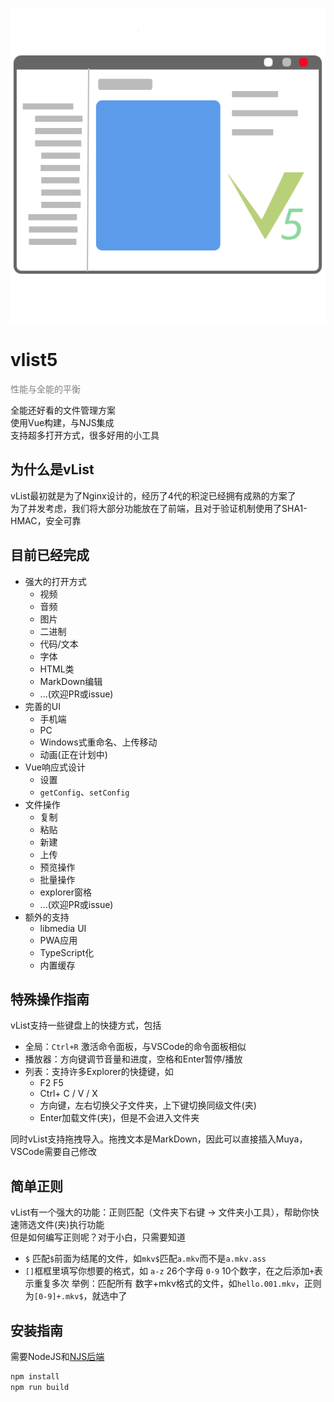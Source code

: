 ![vList5](public/favicon.svg)

# vlist5
<span style="color: gray">性能与全能的平衡</span>

全能还好看的文件管理方案<br>
使用Vue构建，与NJS集成<br>
支持超多打开方式，很多好用的小工具

## 为什么是vList
vList最初就是为了Nginx设计的，经历了4代的积淀已经拥有成熟的方案了<br>
为了并发考虑，我们将大部分功能放在了前端，且对于验证机制使用了SHA1-HMAC，安全可靠

## 目前已经完成

 - 强大的打开方式
    - 视频
    - 音频
    - 图片
    - 二进制
    - 代码/文本
    - 字体
    - HTML类
    - MarkDown编辑
    - ...(欢迎PR或issue)
 - 完善的UI
    - 手机端
    - PC
    - Windows式重命名、上传移动
    - 动画(正在计划中)
 - Vue响应式设计
    - 设置
    - `getConfig`、`setConfig`
 - 文件操作
    - 复制
    - 粘贴
    - 新建
    - 上传
    - 预览操作
    - 批量操作
    - explorer窗格
    - ...(欢迎PR或issue)
 - 额外的支持
    - libmedia UI
    - PWA应用
    - TypeScript化
    - 内置缓存

## 特殊操作指南
vList支持一些键盘上的快捷方式，包括

 - 全局：`Ctrl+R` 激活命令面板，与VSCode的命令面板相似
 - 播放器：方向键调节音量和进度，空格和Enter暂停/播放
 - 列表：支持许多Explorer的快捷键，如
   - F2 F5
   - Ctrl+ C / V / X
   - 方向键，左右切换父子文件夹，上下键切换同级文件(夹)
   - Enter加载文件(夹)，但是不会进入文件夹

同时vList支持拖拽导入。拖拽文本是MarkDown，因此可以直接插入Muya，VSCode需要自己修改

## 简单正则
vList有一个强大的功能：正则匹配（文件夹下右键 -> 文件夹小工具），帮助你快速筛选文件(夹)执行功能<br>
但是如何编写正则呢？对于小白，只需要知道
 - `$` 匹配`$`前面为结尾的文件，如`mkv$`匹配`a.mkv`而不是`a.mkv.ass`
 - `[]`框框里填写你想要的格式，如 `a-z` 26个字母 `0-9` 10个数字，在之后添加`+`表示重复多次
举例：匹配所有 数字+mkv格式的文件，如`hello.001.mkv`，正则为`[0-9]+.mkv$`，就选中了

## 安装指南

需要NodeJS和<a href="https://github.com/imzlh/vlist-njs">NJS后端</a>

```sh
npm install
npm run build
```
